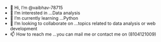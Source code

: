 - 👋 Hi, I’m @vaibhav-78715
- 👀 I’m interested in ...Data analysis
- 🌱 I’m currently learning ...Python
- 💞️ I’m looking to collaborate on ...topics related to data analysis or web development
- 📫 How to reach me ...you can mail me or contact me on (8104121009)

<!---
vaibhav-78715/vaibhav-78715 is a ✨ special ✨ repository because its `README.md` (this file) appears on your GitHub profile.
You can click the Preview link to take a look at your changes.
--->
